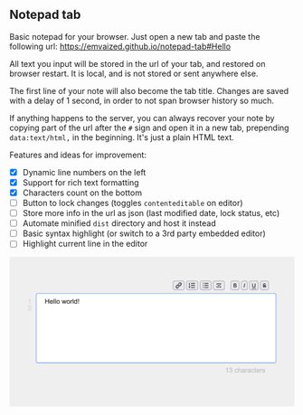 ## Notepad tab

Basic notepad for your browser. 
Just open a new tab and paste the following url: https://emvaized.github.io/notepad-tab#Hello

All text you input will be stored in the url of your tab, and restored on browser restart. It is local, and is not stored or sent anywhere else.

The first line of your note will also become the tab title. Changes are saved with a delay of 1 second, in order to not span browser history so much.

If anything happens to the server, you can always recover your note by copying part of the url after the `#` sign and open it in a new tab, prepending `data:text/html,` in the beginning. It's just a plain HTML text. 

Features and ideas for improvement: 
- [x] Dynamic line numbers on the left
- [x] Support for rich text formatting
- [x] Characters count on the bottom
- [ ] Button to lock changes (toggles `contenteditable` on editor)
- [ ] Store more info in the url as json (last modified date, lock status, etc)
- [ ] Automate minified `dist` directory and host it instead
- [ ] Basic syntax highlight (or switch to a 3rd party embedded editor)
- [ ] Highlight current line in the editor

<img src="./assets/screenshots/screenshot.png" />
